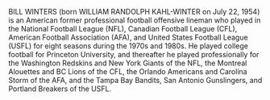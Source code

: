 BILL WINTERS (born WILLIAM RANDOLPH KAHL-WINTER on July 22, 1954) is an American former professional football offensive lineman who played in the National Football League (NFL), Canadian Football League (CFL), American Football Association (AFA), and United States Football League (USFL) for eight seasons during the 1970s and 1980s. He played college football for Princeton University, and thereafter he played professionally for the Washington Redskins and New York Giants of the NFL, the Montreal Alouettes and BC Lions of the CFL, the Orlando Americans and Carolina Storm of the AFA, and the Tampa Bay Bandits, San Antonio Gunslingers, and Portland Breakers of the USFL.
